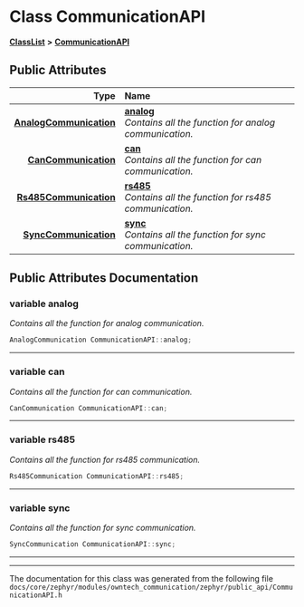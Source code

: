 

# Class CommunicationAPI



[**ClassList**](annotated.md) **>** [**CommunicationAPI**](classCommunicationAPI.md)


























## Public Attributes

| Type | Name |
| ---: | :--- |
|  [**AnalogCommunication**](classAnalogCommunication.md) | [**analog**](#variable-analog)  <br>_Contains all the function for analog communication._  |
|  [**CanCommunication**](classCanCommunication.md) | [**can**](#variable-can)  <br>_Contains all the function for can communication._  |
|  [**Rs485Communication**](classRs485Communication.md) | [**rs485**](#variable-rs485)  <br>_Contains all the function for rs485 communication._  |
|  [**SyncCommunication**](classSyncCommunication.md) | [**sync**](#variable-sync)  <br>_Contains all the function for sync communication._  |












































## Public Attributes Documentation




### variable analog 

_Contains all the function for analog communication._ 
```C++
AnalogCommunication CommunicationAPI::analog;
```




<hr>



### variable can 

_Contains all the function for can communication._ 
```C++
CanCommunication CommunicationAPI::can;
```




<hr>



### variable rs485 

_Contains all the function for rs485 communication._ 
```C++
Rs485Communication CommunicationAPI::rs485;
```




<hr>



### variable sync 

_Contains all the function for sync communication._ 
```C++
SyncCommunication CommunicationAPI::sync;
```




<hr>

------------------------------
The documentation for this class was generated from the following file `docs/core/zephyr/modules/owntech_communication/zephyr/public_api/CommunicationAPI.h`

